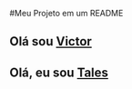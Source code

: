 #Meu Projeto em um README

## Olá sou [Victor](https://github.com/victorluansilva/)

## Olá, eu sou [Tales](https://github.com/TalesTop)